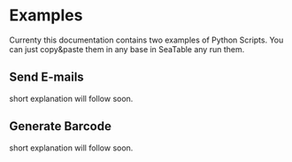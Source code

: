 # Examples

Currenty this documentation contains two examples of Python Scripts. You can just copy&paste them in any base in SeaTable any run them.

## Send E-mails

short explanation will follow soon.

## Generate Barcode

short explanation will follow soon.
